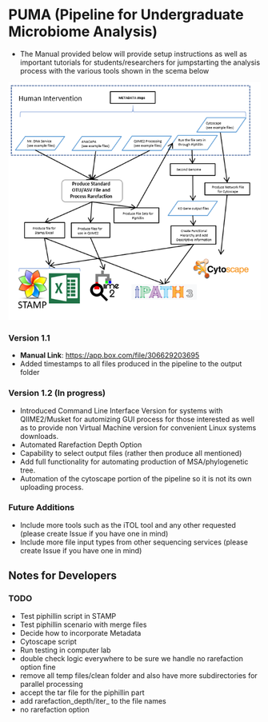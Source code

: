 # PUMA (Pipeline for Undergraduate Microbiome Analysis)
+ The Manual provided below will provide setup instructions as well as important tutorials for students/researchers for jumpstarting the analysis process with the various tools shown in the scema below

![PUMA GENERAL FLOWCHART](https://github.com/keithgmitchell/PUMA/blob/master/examples/PUMA_flowchart.PNG)

### Version 1.1
+ **Manual Link**: https://app.box.com/file/306629203695
+ Added timestamps to all files produced in the pipeline to the output folder

### Version 1.2 (In progress)
+ Introduced Command Line Interface Version for systems with QIIME2/Musket for automizing GUI process for those 
interested as well as to provide non Virtual Machine version for convenient Linux systems downloads. 
+ Automated Rarefaction Depth Option
+ Capability to select output files (rather then produce all mentioned)
+ Add full functionality for automating production of MSA/phylogenetic tree.
+ Automation of the cytoscape portion of the pipeline so it is not its own uploading process.

### Future Additions
+ Include more tools such as the iTOL tool and any other requested (please create Issue if you have one in mind)
+ Include more file input types from other sequencing services (please create Issue if you have one in mind)

## Notes for Developers
### TODO
+ Test piphillin script in STAMP
+ Test piphillin scenario with merge files
+ Decide how to incorporate Metadata 
+ Cytoscape script
+ Run testing in computer lab
+ double check logic everywhere to be sure we handle no rarefaction option fine
+ remove all temp files/clean folder and also have more subdirectories for parallel processing
+ accept the tar file for the piphillin part
+ add rarefaction_depth/iter_ to the file names
+ no rarefaction option